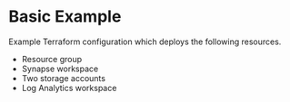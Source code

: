 # Basic Example

Example Terraform configuration which deploys the following resources.
 - Resource group
 - Synapse workspace
 - Two storage accounts
 - Log Analytics workspace
